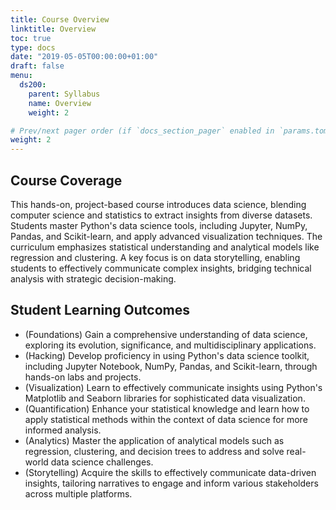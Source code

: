 ```yaml
---
title: Course Overview
linktitle: Overview
toc: true
type: docs
date: "2019-05-05T00:00:00+01:00"
draft: false
menu:
  ds200:
    parent: Syllabus
    name: Overview
    weight: 2

# Prev/next pager order (if `docs_section_pager` enabled in `params.toml`)
weight: 2
---
```


## Course Coverage

This hands-on, project-based course introduces data science, blending computer science and statistics to extract insights from diverse datasets. Students master Python's data science tools, including Jupyter, NumPy, Pandas, and Scikit-learn, and apply advanced visualization techniques. The curriculum emphasizes statistical understanding and analytical models like regression and clustering. A key focus is on data storytelling, enabling students to effectively communicate complex insights, bridging technical analysis with strategic decision-making.

## Student Learning Outcomes

* (Foundations) Gain a comprehensive understanding of data science, exploring its evolution, significance, and multidisciplinary applications.
* (Hacking) Develop proficiency in using Python's data science toolkit, including Jupyter Notebook, NumPy, Pandas, and Scikit-learn, through hands-on labs and projects.
*	(Visualization) Learn to effectively communicate insights using Python's Matplotlib and Seaborn libraries for sophisticated data visualization.
*	(Quantification) Enhance your statistical knowledge and learn how to apply statistical methods within the context of data science for more informed analysis.
*	(Analytics) Master the application of analytical models such as regression, clustering, and decision trees to address and solve real-world data science challenges.
* (Storytelling) Acquire the skills to effectively communicate data-driven insights, tailoring narratives to engage and inform various stakeholders across multiple platforms.

